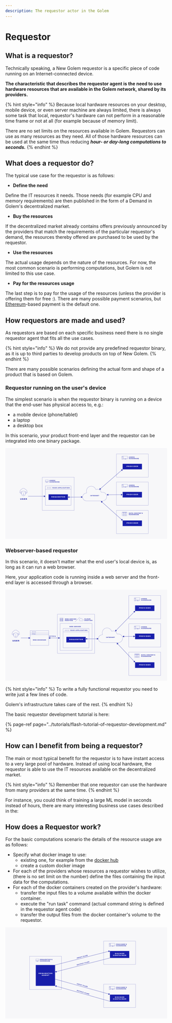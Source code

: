 ```yaml
---
description: The requestor actor in the Golem
---
```


# Requestor

## What is a requestor?

Technically speaking, a New Golem requestor is a specific piece of code running on an Internet-connected device.

**The characteristic that describes the requestor agent is the need to use hardware resources that are available in the Golem network, shared by its providers.** 

{% hint style="info" %}
Because local hardware resources on your desktop, mobile device, or even server machine are always limited, there is always some task that local, requestor's hardware can not perform in a reasonable time frame or not at all \(for example because of memory limit\).

There are no set limits on the resources available in Golem. Requestors can use as many resources as they need. All of those hardware resources can be used at the same time thus reducing _**hour- or day-long computations to seconds.**_
{% endhint %}

## What does a requestor do?

The typical use case for the requestor is as follows:

* **Define the need**

Define the IT resources it needs. Those needs \(for example CPU and memory requirements\) are then published in the form of a Demand in Golem's decentralized market.

* **Buy the resources**

If the decentralized market already contains offers previously announced by the providers that match the requirements of the particular requestor's demand, the resources thereby offered are purchased to be used by the requestor.

* **Use the resources**

The actual usage depends on the nature of the resources. For now, the most common scenario is performing computations, but Golem is not limited to this use case.

* **Pay for the resources usage**

The last step is to pay for the usage of the resources \(unless the provider is offering them for free :\). There are many possible payment scenarios, but [Ethereum](https://ethereum.org/)-based payment is the default one.

## How requestors are made and used?

As requestors are based on each specific business need there is no single requestor agent that fits all the use cases.

{% hint style="info" %}
We do not provide any predefined requestor binary, as it is up to third parties to develop products on top of New Golem. 
{% endhint %}

There are many possible scenarios defining the actual form and shape of a product that is based on Golem.

### Requestor running on the user's device

The simplest scenario is when the requestor binary is running on a device that the end-user has physical access to, e.g.:

* a mobile device \(phone/tablet\)
* a laptop
* a desktop box

In this scenario, your product front-end layer and the requestor can be integrated into one binary package.

![](../.gitbook/assets/tnm-docs-infographics-04.jpg)

### Webserver-based requestor

In this scenario, it doesn't matter what the end user's local device is, as long as it can run a web browser.

Here, your application code is running inside a web server and the front-end layer is accessed through a browser.

![](../.gitbook/assets/tnm-docs-infographics-05.jpg)

{% hint style="info" %}
To write a fully functional requestor you need to write just a few lines of code.

Golem's infrastructure takes care of the rest. 
{% endhint %}

The basic requestor development tutorial is here:

{% page-ref page="../tutorials/flash-tutorial-of-requestor-development.md" %}

## How can I benefit from being a requestor?

The main or most typical benefit for the requestor is to have instant access to a very large pool of hardware. Instead of using local hardware, the requestor is able to use the IT resources available on the decentralized market. 

{% hint style="info" %}
Remember that one requestor can use the hardware from many providers at the same time. 
{% endhint %}

For instance, you could think of training a large ML model in seconds instead of hours, there are many interesting business use cases described in the:

## How does a Requestor work?

For the basic computations scenario the details of the resource usage are as follows:

* Specify what docker image to use:
  * existing one, for example from the [docker hub](https://hub.docker.com/)
  * create a custom docker image
* For each of the providers whose resources a requestor wishes to utilize, \(there is no set limit on the number\) define the files containing the input data for the computations.
* For each of the docker containers created on the provider's hardware:
  * transfer the input files to a volume available within the docker container.
  * execute the "run task" command \(actual command string is defined in the requestor agent code\)
  * transfer the output files from the docker container's volume to the requestor.

![](../.gitbook/assets/tnm-docs-infographics-06.jpg)

